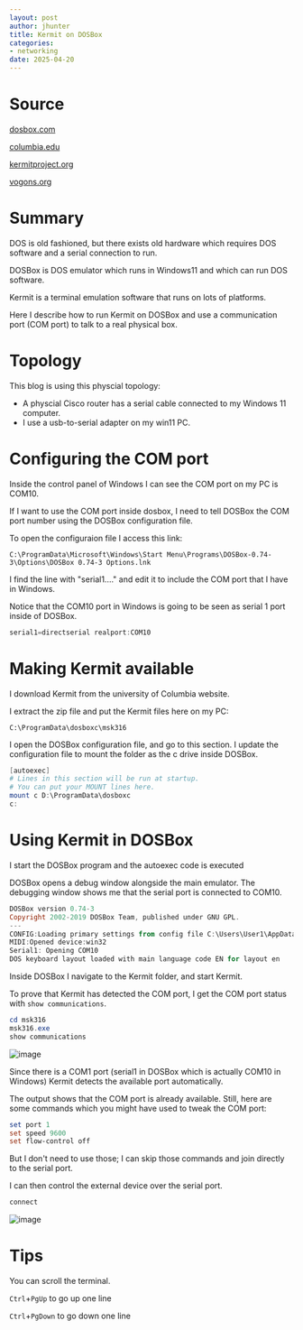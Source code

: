 ```yaml
---
layout: post
author: jhunter
title: Kermit on DOSBox
categories:
- networking
date: 2025-04-20
---
```


# Source

[dosbox.com](https://www.dosbox.com/download.php?main=1)

[columbia.edu](https://www.columbia.edu/kermit/mskermit.html)

[kermitproject.org](https://www.kermitproject.org/onlinebooks/usingmsdoskermit2e.pdf)

[vogons.org](https://www.vogons.org/viewtopic.php?t=64293)

# Summary
DOS is old fashioned, but there exists old hardware which requires DOS software and a serial connection to run.

DOSBox is DOS emulator which runs in Windows11 and which can run DOS software.

Kermit is a terminal emulation software that runs on lots of platforms. 

Here I describe how to run Kermit on DOSBox and use a communication port (COM port) to talk to a real physical box.

# Topology
This blog is using this physcial topology:
* A physcial Cisco router has a serial cable connected to my Windows 11 computer.
* I use a usb-to-serial adapter on my win11 PC.

# Configuring the COM port
Inside the control panel of Windows I can see the COM port on my PC is COM10.

If I want to use the COM port inside dosbox, I need to tell DOSBox the COM port number using the DOSBox configuration file.

To open the configuraion file I access this link:

`C:\ProgramData\Microsoft\Windows\Start Menu\Programs\DOSBox-0.74-3\Options\DOSBox 0.74-3 Options.lnk`

I find the line with "serial1...." and edit it to include the COM port that I have in Windows.

Notice that the COM10 port in Windows is going to be seen as serial 1 port inside of DOSBox.

```powershell
serial1=directserial realport:COM10
```

# Making Kermit available
I download Kermit from the university of Columbia website.

I extract the zip file and put the Kermit files here on my PC:

`C:\ProgramData\dosboxc\msk316`

I open the DOSBox configuration file, and go to this section. I update the configuration file to mount the folder as the c drive inside DOSBox.

```powershell
[autoexec]
# Lines in this section will be run at startup.
# You can put your MOUNT lines here.
mount c D:\ProgramData\dosboxc
c:
```

# Using Kermit in DOSBox
I start the DOSBox program and the autoexec code is executed

DOSBox opens a debug window alongside the main emulator. The debugging window shows me that the serial port is connected to COM10.

```powershell
DOSBox version 0.74-3
Copyright 2002-2019 DOSBox Team, published under GNU GPL.
---
CONFIG:Loading primary settings from config file C:\Users\User1\AppData\Local\DOSBox\dosbox-0.74-3.conf
MIDI:Opened device:win32
Serial1: Opening COM10
DOS keyboard layout loaded with main language code EN for layout en
```

Inside DOSBox I navigate to the Kermit folder, and start Kermit. 

To prove that Kermit has detected the COM port, I get the COM port status with `show communications`.

```powershell
cd msk316
msk316.exe
show communications
```

![image](https://james-hunter.github.io/pictures/20250420_1.jpg)

Since there is a COM1 port (serial1 in DOSBox which is actually COM10 in Windows) Kermit detects the available port automatically.

The output shows that the COM port is already available. Still, here are some commands which you might have used to tweak the COM port:

```powershell
set port 1
set speed 9600
set flow-control off
```

But I don't need to use those; I can skip those commands and join directly to the serial port. 

I can then control the external device over the serial port.

```powershell
connect
```

![image](https://james-hunter.github.io/pictures/20250420_2.jpg)

# Tips
You can scroll the terminal. 

`Ctrl`+`PgUp` to go up one line

`Ctrl`+`PgDown` to go down one line


